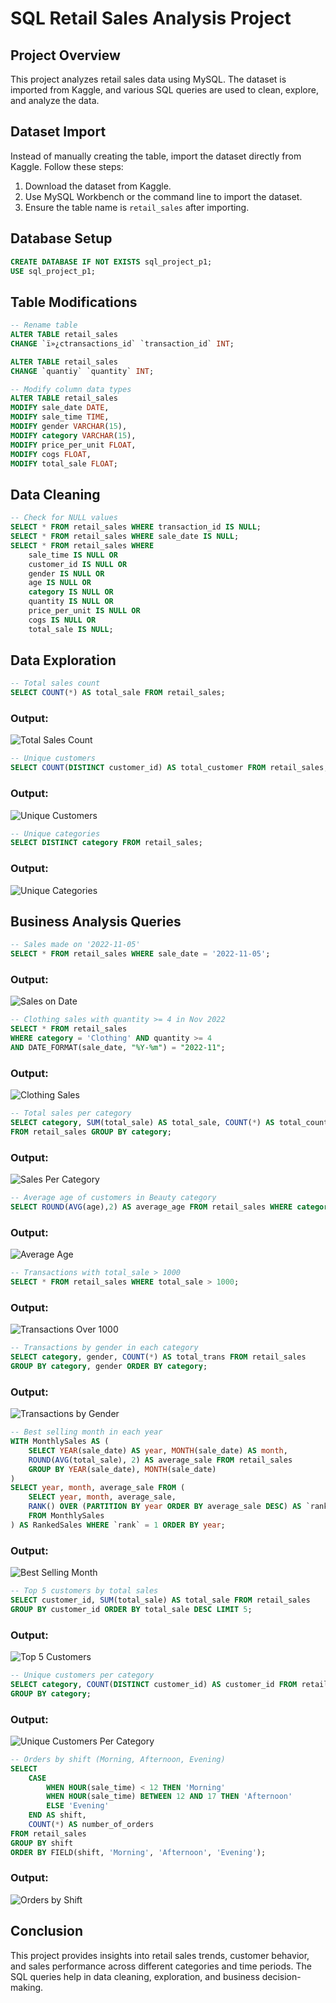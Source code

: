 # SQL Retail Sales Analysis Project

## Project Overview

This project analyzes retail sales data using MySQL. The dataset is imported from Kaggle, and various SQL queries are used to clean, explore, and analyze the data.

## Dataset Import

Instead of manually creating the table, import the dataset directly from Kaggle. Follow these steps:

1. Download the dataset from Kaggle.
2. Use MySQL Workbench or the command line to import the dataset.
3. Ensure the table name is `retail_sales` after importing.

## Database Setup

```sql
CREATE DATABASE IF NOT EXISTS sql_project_p1;
USE sql_project_p1;
```

## Table Modifications

```sql
-- Rename table
ALTER TABLE retail_sales
CHANGE `ï»¿ctransactions_id` `transaction_id` INT;

ALTER TABLE retail_sales
CHANGE `quantiy` `quantity` INT;

-- Modify column data types
ALTER TABLE retail_sales
MODIFY sale_date DATE,
MODIFY sale_time TIME,
MODIFY gender VARCHAR(15),
MODIFY category VARCHAR(15),
MODIFY price_per_unit FLOAT,
MODIFY cogs FLOAT,
MODIFY total_sale FLOAT;
```

## Data Cleaning

```sql
-- Check for NULL values
SELECT * FROM retail_sales WHERE transaction_id IS NULL;
SELECT * FROM retail_sales WHERE sale_date IS NULL;
SELECT * FROM retail_sales WHERE
    sale_time IS NULL OR
    customer_id IS NULL OR
    gender IS NULL OR
    age IS NULL OR
    category IS NULL OR
    quantity IS NULL OR
    price_per_unit IS NULL OR
    cogs IS NULL OR
    total_sale IS NULL;
```

## Data Exploration

```sql
-- Total sales count
SELECT COUNT(*) AS total_sale FROM retail_sales;
```

### Output:
![Total Sales Count]([[https://raw.githubusercontent.com/mansi306/Mysql_retail_sale_Project_1/main/screenshots/s2.png](https://github.com/mansi306/Mysql_retail_sale_Project_1/blob/main/Mysql_retail_sale_Project_1/screenshots/s1.png)](https://github.com/mansi306/Mysql_retail_sale_Project_1/blob/main/Mysql_retail_sale_Project_1/screenshots/s1.png?raw=true))

```sql
-- Unique customers
SELECT COUNT(DISTINCT customer_id) AS total_customer FROM retail_sales;
```

### Output:
![Unique Customers](https://raw.githubusercontent.com/mansi306/Mysql_retail_sale_Project_1/main/screenshots/s3.png)

```sql
-- Unique categories
SELECT DISTINCT category FROM retail_sales;
```

### Output:
![Unique Categories](https://raw.githubusercontent.com/mansi306/Mysql_retail_sale_Project_1/main/screenshots/s4.png)

## Business Analysis Queries

```sql
-- Sales made on '2022-11-05'
SELECT * FROM retail_sales WHERE sale_date = '2022-11-05';
```

### Output:
![Sales on Date](https://raw.githubusercontent.com/mansi306/Mysql_retail_sale_Project_1/main/screenshots/s5.png)

```sql
-- Clothing sales with quantity >= 4 in Nov 2022
SELECT * FROM retail_sales
WHERE category = 'Clothing' AND quantity >= 4
AND DATE_FORMAT(sale_date, "%Y-%m") = "2022-11";
```

### Output:
![Clothing Sales](https://raw.githubusercontent.com/mansi306/Mysql_retail_sale_Project_1/main/screenshots/s6.png)

```sql
-- Total sales per category
SELECT category, SUM(total_sale) AS total_sale, COUNT(*) AS total_count
FROM retail_sales GROUP BY category;
```

### Output:
![Sales Per Category](https://raw.githubusercontent.com/mansi306/Mysql_retail_sale_Project_1/main/screenshots/s7.png)

```sql
-- Average age of customers in Beauty category
SELECT ROUND(AVG(age),2) AS average_age FROM retail_sales WHERE category = 'Beauty';
```

### Output:
![Average Age](https://raw.githubusercontent.com/mansi306/Mysql_retail_sale_Project_1/main/screenshots/s8.png)

```sql
-- Transactions with total_sale > 1000
SELECT * FROM retail_sales WHERE total_sale > 1000;
```

### Output:
![Transactions Over 1000](https://raw.githubusercontent.com/mansi306/Mysql_retail_sale_Project_1/main/screenshots/s9.png)

```sql
-- Transactions by gender in each category
SELECT category, gender, COUNT(*) AS total_trans FROM retail_sales
GROUP BY category, gender ORDER BY category;
```

### Output:
![Transactions by Gender](https://raw.githubusercontent.com/mansi306/Mysql_retail_sale_Project_1/main/screenshots/s10.png)

```sql
-- Best selling month in each year
WITH MonthlySales AS (
    SELECT YEAR(sale_date) AS year, MONTH(sale_date) AS month,
    ROUND(AVG(total_sale), 2) AS average_sale FROM retail_sales
    GROUP BY YEAR(sale_date), MONTH(sale_date)
)
SELECT year, month, average_sale FROM (
    SELECT year, month, average_sale,
    RANK() OVER (PARTITION BY year ORDER BY average_sale DESC) AS `rank`
    FROM MonthlySales
) AS RankedSales WHERE `rank` = 1 ORDER BY year;
```

### Output:
![Best Selling Month](https://raw.githubusercontent.com/mansi306/Mysql_retail_sale_Project_1/main/screenshots/s11.png)

```sql
-- Top 5 customers by total sales
SELECT customer_id, SUM(total_sale) AS total_sale FROM retail_sales
GROUP BY customer_id ORDER BY total_sale DESC LIMIT 5;
```

### Output:
![Top 5 Customers](https://raw.githubusercontent.com/mansi306/Mysql_retail_sale_Project_1/main/screenshots/s12.png)

```sql
-- Unique customers per category
SELECT category, COUNT(DISTINCT customer_id) AS customer_id FROM retail_sales
GROUP BY category;
```

### Output:
![Unique Customers Per Category](https://raw.githubusercontent.com/mansi306/Mysql_retail_sale_Project_1/main/screenshots/s13.png)

```sql
-- Orders by shift (Morning, Afternoon, Evening)
SELECT
    CASE
        WHEN HOUR(sale_time) < 12 THEN 'Morning'
        WHEN HOUR(sale_time) BETWEEN 12 AND 17 THEN 'Afternoon'
        ELSE 'Evening'
    END AS shift,
    COUNT(*) AS number_of_orders
FROM retail_sales
GROUP BY shift
ORDER BY FIELD(shift, 'Morning', 'Afternoon', 'Evening');
```

### Output:
![Orders by Shift](https://raw.githubusercontent.com/mansi306/Mysql_retail_sale_Project_1/main/screenshots/s14.png)

## Conclusion

This project provides insights into retail sales trends, customer behavior, and sales performance across different categories and time periods. The SQL queries help in data cleaning, exploration, and business decision-making.

